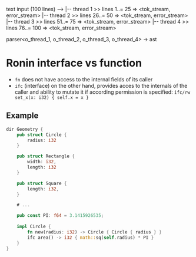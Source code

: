 text input (100 lines) -->  |-- thread 1 >> lines 1..= 25 => <tok_stream, error_stream>
                            |-- thread 2 >> lines 26..= 50 => <tok_stream, error_stream>
                            |-- thread 3 >> lines 51..= 75 => <tok_stream, error_stream>
                            |-- thread 4 >> lines 76..= 100 => <tok_stream, error_stream>

parser<o_thread_1, o_thread_2, o_thread_3, o_thread_4> -> ast


# Ronin interface vs function
- `fn` does not have access to the internal fields of its caller
- `ifc` (interface) on the other hand, provides acces to the internals of the caller and ability to mutate it if according permission is specified: `ifc/rw set_x(x: i32) { self.x = x }`

## Example

```rust
dir Geometry {
    pub struct Circle {
        radius: i32
    } 

    pub struct Rectangle {
        width: i32,
        length: i32
    } 

    pub struct Square {
        length: i32,
    }

    # ...

    pub const PI: f64 = 3.1415926535;
    
    impl Circle {
        fn new(radius: i32) -> Circle { Circle { radius } }
        ifc area() -> i32 { math::sq(self.radius) * PI }
    }
}
```

